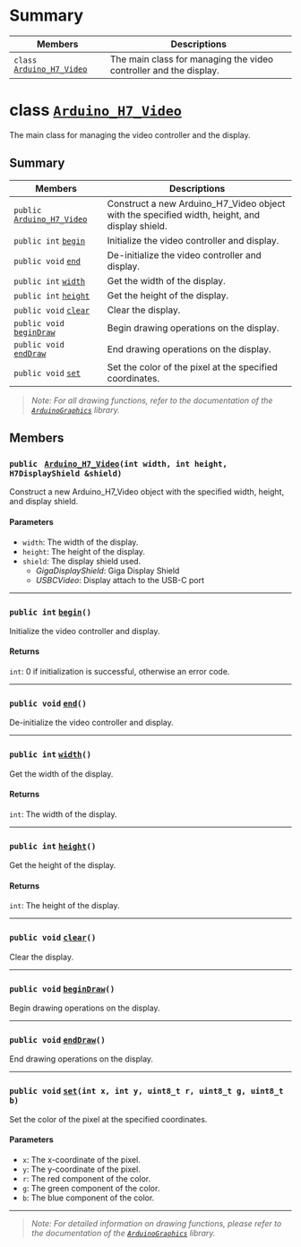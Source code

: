 # Summary

 Members                        | Descriptions                                
--------------------------------|---------------------------------------------
`class` [`Arduino_H7_Video`](#class-arduino_h7_video) | The main class for managing the video controller and the display.

# class [`Arduino_H7_Video`](#class-arduino_h7_video)
The main class for managing the video controller and the display.

## Summary

| Members                                                     | Descriptions                                |
|-------------------------------------------------------------|---------------------------------------------|
| `public ` [`Arduino_H7_Video`](#public-arduino_h7_videoint-width-int-height-h7displayshield-shield) | Construct a new Arduino_H7_Video object with the specified width, height, and display shield. |
| `public int` [`begin`](#public-int-begin) | Initialize the video controller and display. |
| `public void` [`end`](#public-void-end) | De-initialize the video controller and display. |
| `public int` [`width`](#public-int-width) | Get the width of the display. |
| `public int` [`height`](#public-int-height) | Get the height of the display. |
| `public void` [`clear`](#public-void-clear) | Clear the display. |
| `public void` [`beginDraw`](#public-void-begindraw) | Begin drawing operations on the display. |
| `public void` [`endDraw`](#public-void-enddraw) | End drawing operations on the display. |
| `public void` [`set`](#public-void-setint-x-int-y-uint8_t-r-uint8_t-g-uint8_t-b) | Set the color of the pixel at the specified coordinates. |


> *Note: For all drawing functions, refer to the documentation of the [`ArduinoGraphics`](https://reference.arduino.cc/reference/en/libraries/arduinographics/) library.*

## Members

### `public ` [`Arduino_H7_Video`](#)`(int width, int height, H7DisplayShield &shield)`

Construct a new Arduino_H7_Video object with the specified width, height, and display shield.

#### Parameters
- `width`: The width of the display.
- `height`: The height of the display.
- `shield`: The display shield used.
    - *GigaDisplayShield*: Giga Display Shield
    - *USBCVideo*: Display attach to the USB-C port

---

### `public int` [`begin`](#)`()`

Initialize the video controller and display.

#### Returns
`int`: 0 if initialization is successful, otherwise an error code.

---

### `public void` [`end`](#)`()`

De-initialize the video controller and display.

---

### `public int` [`width`](#)`()`

Get the width of the display.

#### Returns
`int`: The width of the display.

---

### `public int` [`height`](#)`()`

Get the height of the display.

#### Returns
`int`: The height of the display.

---

### `public void` [`clear`](#)`()`

Clear the display.

---

### `public void` [`beginDraw`](#)`()`

Begin drawing operations on the display.

---

### `public void` [`endDraw`](#)`()`

End drawing operations on the display.

---

### `public void` [`set`](#)`(int x, int y, uint8_t r, uint8_t g, uint8_t b)`

Set the color of the pixel at the specified coordinates.

#### Parameters
- `x`: The x-coordinate of the pixel.
- `y`: The y-coordinate of the pixel.
- `r`: The red component of the color.
- `g`: The green component of the color.
- `b`: The blue component of the color.

---

> *Note: For detailed information on drawing functions, please refer to the documentation of the [`ArduinoGraphics`](https://reference.arduino.cc/reference/en/libraries/arduinographics/) library.*


